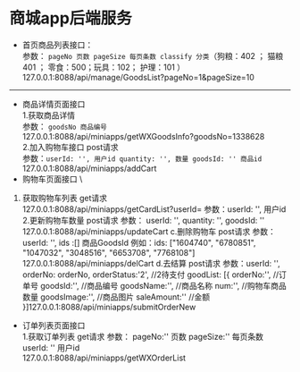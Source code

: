# 商城app后端服务
- 首页商品列表接口：\
 参数： `pageNo 页数 pageSize 每页条数 classify 分类`（狗粮：402 ； 猫粮401 ； 零食：500；玩具：102； 护理：101 ）\
  127.0.0.1:8088/api/manage/GoodsList?pageNo=1&pageSize=10 
------
- 商品详情页面接口 \
1.获取商品详情 \
参数： `goodsNo 商品编号` \
127.0.0.1:8088/api/miniapps/getWXGoodsInfo?goodsNo=1338628\
2.加入购物车接口 post请求 \
参数：`userId: '', 用户id quantity: '', 数量 goodsId: '' 商品id` \
127.0.0.1:8088/api/miniapps/addCart 
- 购物车页面接口 \
1. 获取购物车列表 get请求 \
127.0.0.1:8088/api/miniapps/getCardList?userId= 参数：userId: '', 用户id \
2.更新购物车数量 post请求 参数： userId: '', quantity: '',
goodsId: '' 127.0.0.1:8088/api/miniapps/updateCart c.删除购物车 post请求 参数：userId: '', ids :[] 商品GoodsId 例如：ids: ["1604740", "6780851", "1047032", "3048516", "6653708", "7768108"] 127.0.0.1:8088/api/miniapps/delCart d.去结算 post请求 参数：userId: '', orderNo: orderNo, orderStatus:'2', //2待支付 goodList: [{ orderNo:'', //订单号 goodsId:'', //商品编号 goodsName:'', //商品名称 num:'', //购物车商品数量 goodsImage:'', //商品图片 saleAmount:'' //金额 }]127.0.0.1:8088/api/miniapps/submitOrderNew 
- 订单列表页面接口 \
1.获取订单列表 get请求 参数： pageNo:'' 页数 pageSize:'' 每页条数 userId: '' 用户id \
127.0.0.1:8088/api/miniapps/getWXOrderList
